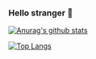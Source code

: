 ### Hello stranger 👋

[![Anurag's github stats](https://github-readme-stats.vercel.app/api?username=carafizi1)](https://github.com/anuraghazra/github-readme-stats)

[![Top Langs](https://github-readme-stats.vercel.app/api/top-langs/?username=anuraghazra&layout=compact)](https://github.com/anuraghazra/github-readme-stats)
